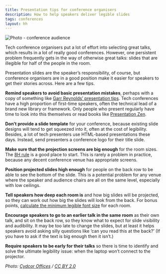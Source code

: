 ```yaml
---
title: Presentation tips for conference organisers
description: How to help speakers deliver legible slides
tags: conferences
layout: hh
---
```


![Photo - conference audience](crowd.jpg)

Tech conference organisers put a lot of effort into selecting great talks, which results in a lot of really good conferences. However, one persistent problem frequently gets in the way of otherwise great talks: slides that are illegible for half of the people in the room.

Presentation slides are the speaker’s responsibility, of course, but conference organisers are in a good position make it easier for speakers to get their stories across. Here are a few tips.

**Remind speakers to avoid basic presentation mistakes**, perhaps with a copy of something like [Garr Reynolds’ presentation tips](http://www.garrreynolds.com/Presentation/pdf/presentation_tips.pdf). Tech conferences have a high proportion of first-time speakers, often the technical lead of a brand new library or framework. Only people who present regularly have time to look into this themselves or read books like [Presentation Zen](http://books.google.co.uk/books/about/Presentation_Zen.html?id=m1xt5IMJbXAC).

**Don’t provide a slide template** for your conference, because existing slide designs will tend to get squeezed into it, often at the cost of legibility. Besides, a lot of tech presenters use HTML-based presentations these days. Instead, send presenters a conference logo for their title slide.

**Make sure that the projection screens are big enough** for the room sizes. The [8H rule](http://uwf.edu/ddawson/graphics/8h.htm) is a good place to start. This is rarely a problem in practice, because any decent conference venue has appropriate screens.

**Position projected slides high enough** for people on the back row to be able to see the bottom of the slide. This is a potential problem for any venue where the speaker and audience chairs are all on the same level, especially with low ceilings. 

**Tell speakers how deep each room is** and how big slides will be projected, so they can work out how big the slides will look from the back. For bonus points, [calculate the minimum legible font size](http://masterview.ikonosnewmedia.com/2002/07/15/legibility_rules_to_determine_best.htm) for each room.

**Encourage speakers to go to an earlier talk in the same room** as their own talk, and sit on the back row, so they know what to expect for slide visibility and audibility. It may be too late to change the slides, but at least it helps speakers avoid asking silly questions like ‘can you read this at the back?’ (If you have to ask if the text is big enough then it isn’t.)

**Require speakers to be early for their talks** so there is time to identify and solve the ultimate legibility issue: when the laptop won’t connect to the projector. 


_Photo: [Cydcor Offices](https://www.flickr.com/photos/cydcor/9323706582) / [CC BY 2.0](https://creativecommons.org/licenses/by/2.0/)_
